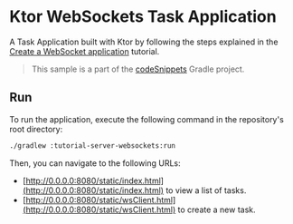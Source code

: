 # Ktor WebSockets Task Application

A Task Application built with Ktor by following the steps explained in
the [Create a WebSocket application](https://ktor.io/docs/server-create-websocket-application.html) tutorial.
> This sample is a part of the [codeSnippets](../../README.md) Gradle project.

## Run

To run the application, execute the following command in the repository's root directory:

```bash
./gradlew :tutorial-server-websockets:run
```

Then, you can navigate to the following URLs:

- [http://0.0.0.0:8080/static/index.html](http://0.0.0.0:8080/static/index.html) to view a list of tasks.
- [http://0.0.0.0:8080/static/wsClient.html](http://0.0.0.0:8080/static/wsClient.html) to create a new task.